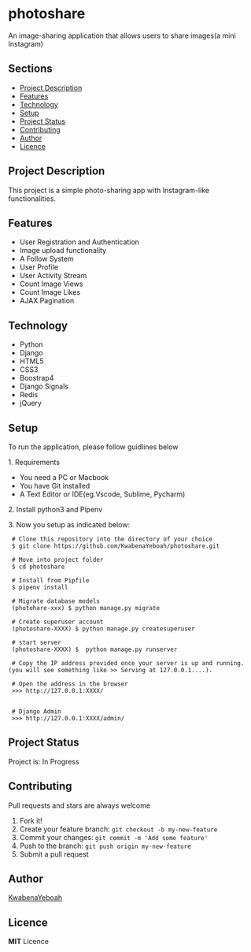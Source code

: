 # photoshare
An image-sharing application that allows users to share images(a mini Instagram)

<h2>Sections</h2>
<p>
  <ul>
    <li><a href="#desc">Project Description</a></li>
    <li><a href="#feat">Features</a></li>
    <li><a href="tech">Technology</a></li>
    <li><a href="#setup">Setup</a></li>
    <li><a href="#status">Project Status</a></li>
    <li><a href="#contribute">Contributing</a></li>
    <li><a href="#contact">Author</a></li>
    <li><a href="#licence">Licence</a></li>
   </ul>
</p>

<h2 id="desc">Project Description</h2>
<p> This project is a simple photo-sharing app with Instagram-like functionalities.
</p>

<h2 id="feat">Features</h2>
<ul>
  <li>User Registration and Authentication</li>
  <li>Image upload functionality</li>
  <li>A Follow System</li>
  <li>User Profile</li>
  <li>User Activity Stream</li>
  <li>Count Image Views</li>
  <li>Count Image Likes</li>
  <li>AJAX Pagination</li>
</ul>

<h2 id="tech">Technology</h2>
<ul>
  <li>Python</li>
  <li>Django</li>
  <li>HTML5</li>
  <li>CSS3</li>
  <li>Boostrap4</li>
  <li>Django Signals</li>
  <li>Redis</li>
  <li>jQuery</li>
</ul>

<h2 href=#setup>Setup</h2>
To run the application, please follow guidlines below
<p>
1. Requirements
 <ul>
  <li>You need a PC or Macbook</li>
  <li>You have Git installed</li>
  <li>A Text Editor or IDE(eg.Vscode, Sublime, Pycharm)</li>
</ul></p>
<p>2. Install python3 and Pipenv</p>

<p>3. Now you setup as indicated below:</p>


 ```
  # Clone this repository into the directory of your choice
  $ git clone https://github.com/KwabenaYeboah/photoshare.git
  
  # Move into project folder
  $ cd photoshare
  
  # Install from Pipfile
  $ pipenv install
  
  # Migrate database models
  (photohare-xxx) $ python manage.py migrate
  
  # Create superuser account
  (photoshare-XXXX) $ python manage.py createsuperuser
  
  # start server
  (photoshare-XXXX) $  python manage.py runserver
  
  # Copy the IP address provided once your server is up and running. (you will see something like >> Serving at 127.0.0.1....).
  
  # Open the address in the browser
  >>> http://127.0.0.1:XXXX/
  
  
  # Django Admin
  >>> http://127.0.0.1:XXXX/admin/
  ```

<h2 id="status">Project Status</h2>
Project is: In Progress

<h2 id="contribute">Contributing</h2>
Pull requests and stars are always welcome

1. Fork it!
2. Create your feature branch: `git checkout -b my-new-feature`
3. Commit your changes: `git commit -m 'Add some feature'`
4. Push to the branch: `git push origin my-new-feature`
5. Submit a pull request

<h2 id="contact">Author</h2>

[KwabenaYeboah](https://github.com/KwabenaYeboah/)

<h2 id="licence">Licence</h2>

  **MIT** Licence
